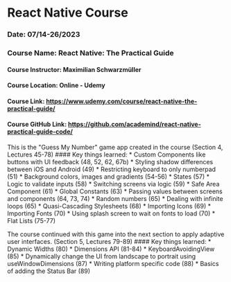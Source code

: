 # React Native Course
### Date: 07/14-26/2023

### Course Name: React Native: The Practical Guide
#### Course Instructor: Maximilian Schwarzmüller
#### Course Location: Online - Udemy
#### Course Link: https://www.udemy.com/course/react-native-the-practical-guide/
#### Course GitHub Link: https://github.com/academind/react-native-practical-guide-code/

This is the "Guess My Number" game app created in the course (Section 4, Lectures 45-78)
    #### Key things learned: 
        * Custom Components like buttons with UI feedback (48, 52, 62,  67b)
        * Styling shadow differences between iOS and Android (49)
        * Restricting keyboard to only numberpad (51)
        * Background colors, images and gradients (54-56)
        * States (57)
        * Logic to validate inputs (58)
        * Switching screens via logic (59)
        * Safe Area Component (61)
        * Global Constants (63)
        * Passing values between screens and components (64, 73, 74)
        * Random numbers (65)
        * Dealing with infinite loops (65)
        * Quasi-Cascading Stylesheets (68)
        * Importing Icons (69)
        * Importing Fonts (70)
        * Using splash screen to wait on fonts to load (70)
        * Flat Lists (75-77)


The course continued with this game into the next section to apply adaptive user interfaces. 
(Section 5, Lectures 79-89)
    #### Key things learned: 
        * Dynamic Widths (80)
        * Dimensions API (81-84)
        * KeyboardAvoidingView (85)
        * Dynamically change the UI from landscape to portrait using useWindowDimensions (87)
        * Writing platform specific code (88)
        * Basics of adding the Status Bar (89)
